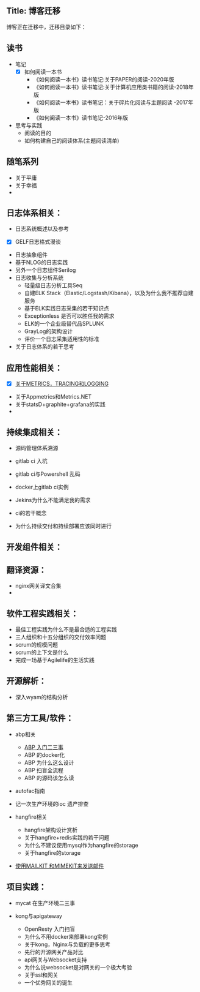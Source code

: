 Title: 博客迁移
---

博客正在迁移中，迁移目录如下：
## 读书
- 笔记
  - [x] 如何阅读一本书
    -  《如何阅读一本书》读书笔记:关于PAPER的阅读-2020年版
    -  《如何阅读一本书》读书笔记:关于计算机应用类书籍的阅读-2018年版
    -  《如何阅读一本书》读书笔记：关于碎片化阅读与主题阅读 -2017年版
    -  《如何阅读一本书》读书笔记-2016年版
- 思考与实践
  - 阅读的目的 
  - 如何构建自己的阅读体系(主题阅读清单)
## 随笔系列
- 关于平庸
- 关于幸福
- 

## 日志体系相关：

- 日志系统概述以及参考
- [x] GELF日志格式漫谈
- 日志抽象组件
- 基于NLOG的日志实践
- 另外一个日志组件Serilog
- 日志收集与分析系统 
  - 轻量级日志分析工具Seq
  - 自建ELK Stack（Elastic/Logstash/Kibana），以及为什么我不推荐自建服务
  - 基于ELK实践日志采集的若干知识点
  - Exceptionless 是否可以胜任我的需求
  - ELK的一个企业级替代品SPLUNK 
  - GrayLog的架构设计
  - 评价一个日志采集适用性的标准
- 关于日志体系的若干思考

## 应用性能相关：

- [x]  [关于METRICS，TRACING和LOGGING](http://blog.robinjiang.com/posts/2017/04/2017-12-04-metrics-tracing-logging)
- 关于Appmetrics和Metrics.NET
- 关于statsD+graphite+grafana的实践
- 

## 持续集成相关：

- 源码管理体系溯源

- gitlab ci 入坑
- gitlab ci与Powershell 乱码
- docker上gitlab ci实例
- Jekins为什么不能满足我的需求
- ci的若干概念
- 为什么持续交付和持续部署应该同时进行

## 开发组件相关：

## 翻译资源：

- nginx网关译文合集
- 

## 软件工程实践相关：

- 最佳工程实践为什么不是最合适的工程实践
- 三人组织和十五分组织的交付效率问题
- scrum的规模问题
- scrum的上下文是什么
- 完成一场基于Agilelife的生活实践

## 开源解析：

- 深入wyam的结构分析

## 第三方工具/软件：

- abp相关

  - [ABP 入门二三事](http://blog.robinjiang.com/posts/2018/04/ABP-Intro)
  - ABP 的docker化
  - ABP 为什么这么设计
  - ABP 扫盲全流程
  - ABP 的源码该怎么读
- autofac指南
- 记一次生产环境的ioc 遗产排查
- hangfire相关 
  - hangfire架构设计赏析
  - 关于hangfire+redis实践的若干问题
  - 为什么不建议使用mysql作为hangfire的storage
  - 关于hangfire的storage
- [使用MAILKIT 和MIMEKIT来发送邮件](http://blog.robinjiang.com/posts/2019/10/2017-06-10-use-mailkit-with-mimekit-to-send-email)

## 项目实践：
- mycat 在生产环境二三事

- kong与apigateway

  - OpenResty 入门扫盲
  - 为什么不用docker来部署kong实例
  - 关于kong，Nginx与负载的更多思考
  - 先行的开源网关产品对比
  - api网关与Websocket支持
  - 为什么说websocket是对网关的一个极大考验
  - 关于ssl和网关
  - 一个优秀网关的诞生

  

  






